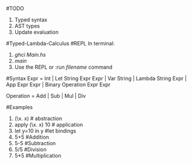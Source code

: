 #TODO
1. Typed syntax
2. AST types
3. Update evaluation

#Typed-Lambda-Calculus
#REPL
In terminal:
1. *ghci Main.hs*
2. *main*
3. Use the REPL or :run *filename* command

#Syntax
Expr = Int
     | Let String Expr Expr
     | Var String
     | Lambda String Expr
     | App Expr Expr
     | Binary Operation Expr Expr
     
Operation = Add
          | Sub
          | Mul
          | Div
          
#Examples
1. (\x. x) # abstraction
2. apply (\x. x) 10 # application
3. let y=10 in y #let bindings
4. 5+5 #Addition
5. 5-5 #Subtraction
6. 5/5 #Division
7. 5*5 #Multiplication
